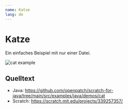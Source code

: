 ```yaml
---
name: Katze
lang: de
---
```


# Katze

Ein einfaches Beispiel mit nur einer Datei.

![cat example](/assets/cat.gif)

## Quelltext 

- Java: https://github.com/openpatch/scratch-for-java/tree/main/src/examples/java/demos/cat
- Scratch: https://scratch.mit.edu/projects/339257357/
